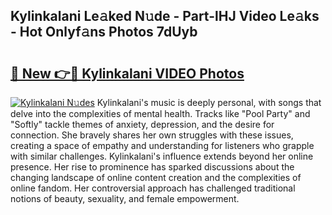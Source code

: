 ## Kylinkalani Le𝚊ked N𝚞de - Part-lHJ Video Le𝚊ks - Hot Onlyf𝚊ns Photos 7dUyb

# <h2><a href="http://ab75491.deff.icu/?id=Kylinkalani">🔗 New 👉🔴 Kylinkalani VIDEO Photos</a></h2>

[![Kylinkalani N𝚞des](https://i.imgur.com/rIISA9y.gif)](http://ab75491.deff.icu/?id=Kylinkalani)
Kylinkalani's music is deeply personal, with songs that delve into the complexities of mental health. Tracks like "Pool Party" and "Softly" tackle themes of anxiety, depression, and the desire for connection. She bravely shares her own struggles with these issues, creating a space of empathy and understanding for listeners who grapple with similar challenges. Kylinkalani's influence extends beyond her online presence. Her rise to prominence has sparked discussions about the changing landscape of online content creation and the complexities of online fandom. Her controversial approach has challenged traditional notions of beauty, sexuality, and female empowerment.
